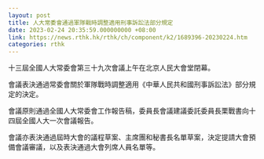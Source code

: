 ```yaml
---
layout: post
title: 人大常委會通過軍隊戰時調整適用刑事訴訟法部分規定
date: 2023-02-24 20:35:59.000000000 +08:00
link: https://news.rthk.hk/rthk/ch/component/k2/1689396-20230224.htm
categories: rthk
---
```


十三屆全國人大常委會第三十九次會議上午在北京人民大會堂閉幕。

會議表決通過常委會關於軍隊戰時調整適用《中華人民共和國刑事訴訟法》部分規定的決定。

會議原則通過全國人大常委會工作報告稿，委員長會議建議委託委員長栗戰書向十四屆全國人大一次會議報告。

會議亦表決通過屆時大會的議程草案、主席團和秘書長名單草案，決定提請大會預備會議審議，以及表決通過大會列席人員名單等。
